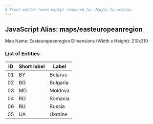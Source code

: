 ```yaml
---
# Front matter (even empty) required for Jekyll to process
---
```


## JavaScript Alias: maps/easteuropeanregion

Map Name: Easteuropeanregion
Dimensions (Width x Height): 210x310





### List of Entities

ID | Short label | Label
---|---|---|
01|BY|Belarus
02|BG|Bulgaria
03|MD|Moldova
04|RO|Romania
06|RU|Russia
05|UA|Ukraine

